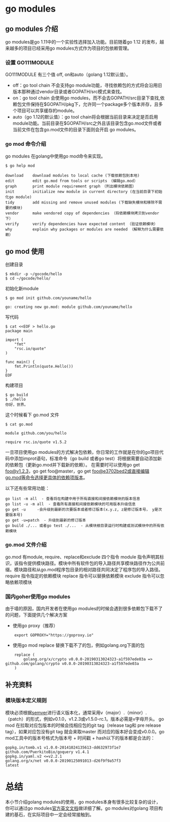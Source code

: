 # go modules

## go modules 介绍

go modules是go 1.11中的一个实验性选择加入功能。目前随着go 1.12 的发布，越来越多的项目已经采用go modules方式作为项目的包依赖管理。

### 设置 GO111MODULE

GO111MODULE 有三个值 off, on和auto（golang 1.12默认值）。

- off：go tool chain 不会支持go module功能，寻找依赖包的方式将会沿用旧版本那种通过vendor目录或者GOPATH/src模式来查找。
- on：go tool chain 会使用go modules，而不会去GOPATH/src目录下查找,依赖包文件保持在$GOPATH/pkg下，允许同一个package多个版本并存，且多个项目可以共享缓存的module。
- auto（go 1.12的默认值）：go tool chain将会根据当前目录来决定是否启用module功能。当前目录在$GOPATH/src之外且该目录包含go.mod文件或者当前文件在包含go.mod文件的目录下面则会开启 go modules。


### go mod 命令介绍

go modules 在golang中使用go mod命令来实现。

```
$ go help mod 

download    download modules to local cache (下载依赖包到本地)
edit        edit go.mod from tools or scripts　（编辑go.mod）
graph       print module requirement graph　（列出模块依赖图）
init        initialize new module in current directory (在当前目录下初始化go module)
tidy        add missing and remove unused modules (下载缺失模块和移除不需要的模块)
vendor      make vendored copy of dependencies （将依赖模块拷贝到vendor下）
verify      verify dependencies have expected content （验证依赖模块）
why         explain why packages or modules are needed （解释为什么需要依赖）
```

## go mod 使用

创建目录
```
$ mkdir -p ~/gocode/hello
$ cd ~/gocode/hello/
````

初始化新module
```
$ go mod init github.com/youname/hello

go: creating new go.mod: module github.com/youname/hello
```
写代码

```
$ cat <<EOF > hello.go
package main

import (
    "fmt"
    "rsc.io/quote"
)

func main() {
    fmt.Println(quote.Hello())
}
EOF
````
构建项目

```
$ go build
$ ./hello
你好，世界。
```

这个时候看下 go.mod 文件 

```
$ cat go.mod

module github.com/you/hello

require rsc.io/quote v1.5.2
```

一旦项目使用go modules的方式解决包依赖，你日常的工作就是在你的go项目代码中添加improt语句，标准命令（go build 或者go test）将根据需要自动添加新的依赖包（更新go.mod并下载新的依赖）。
在需要时可以使用go get foo@v1.2.3，go get foo@master，go get foo@e3702bed2或直接编辑go.mod等命令选择更具体的依赖项版本。


以下还有些常用功能：
```
go list -m all  - 查看将在构建中用于所有直接和间接依赖模块的版本信息
go list -u -m all  - 查看所有直接和间接依赖模块的可用版本升级信息
go get -u     -会升级到最新的次要版本或者修订版本(x.y.z, z是修订版本号， y是次要版本号)
go get -u=patch  - 升级到最新的修订版本
go build ./... 或者go test ./...  - 从模块根目录运行时构建或测试模块中的所有依赖模块
```


### go.mod 文件介绍

go.mod 有module, require、replace和exclude 四个指令
module  指令声明其标识，该指令提供模块路径。模块中所有软件包的导入路径共享模块路径作为公共前缀。模块路径和从go.mod程序包目录的相对路径共同决定了程序包的导入路径。
require 指令指定的依赖模块
replace 指令可以替换依赖模块
exclude 指令可以忽略依赖项模块


### 国内goher使用go modules

由于墙的原因，国内开发者在使用go modules的时候会遇到很多依赖包下载不了的问题，下面提供几个解决方案

- 使用go proxy（推荐） 
```
    export GOPROXY="https://goproxy.io"
```
- 使用go mod replace 替换下载不了的包，例如golang.org下面的包

```
    replace (
        golang.org/x/crypto v0.0.0-20190313024323-a1f597ede03a => github.com/golang/crypto v0.0.0-20190313024323-a1f597ede03a
    )
```



## 补充资料

### 模块版本定义规则

模块必须根据[semver](https://semver.org/)进行语义版本化，通常采用v（major）.（minor）.（patch）的形式，例如v0.1.0，v1.2.3或v1.5.0-rc.1。版本必需是v字母开头。 go mod 在拉取对应包版本的时候会找相应包的git tag（release tag和 pre release tag），如果对应包没有git tag 就会来取master 而对应的版本好会变成v0.0.0。go mod工具中的版本号格式为版本号 + 时间戳 + hash以下的版本都是合法的：

```
gopkg.in/tomb.v1 v1.0.0-20141024135613-dd632973f1e7
github.com/PuerkitoBio/goquery v1.4.1
gopkg.in/yaml.v2 <=v2.2.1
golang.org/x/net v0.0.0-20190125091013-d26f9f9a57f3
latest
```


# 总结

本小节介绍golang modules的使用，go modules本身有很多比较复杂的设计，你可以通过go modules[官方英文文档](https://github.com/golang/go/wiki/Modules#quick-start)做详细了解。go modules对golang 项目构建的基石，在实际项目中一定会经常接触到。 
